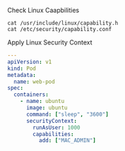 
Check Linux Caapbilities

```shell
cat /usr/include/linux/capability.h
cat /etc/security/capability.conf
```

Apply Linux Security Context

```yaml
---
apiVersion: v1
kind: Pod
metadata:
  name: web-pod
spec:
  containers:
    - name: ubuntu
      image: ubuntu
      command: ["sleep", "3600"]
      securityContext:
        runAsUser: 1000
        capabilities:
          add: ["MAC_ADMIN"]
```